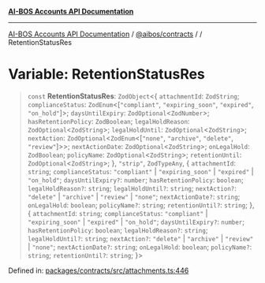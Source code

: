 [**AI-BOS Accounts API Documentation**](../../../README.md)

***

[AI-BOS Accounts API Documentation](../../../README.md) / [@aibos/contracts](../README.md) / [](../README.md) / RetentionStatusRes

# Variable: RetentionStatusRes

> `const` **RetentionStatusRes**: `ZodObject`\<\{ `attachmentId`: `ZodString`; `complianceStatus`: `ZodEnum`\<\[`"compliant"`, `"expiring_soon"`, `"expired"`, `"on_hold"`\]\>; `daysUntilExpiry`: `ZodOptional`\<`ZodNumber`\>; `hasRetentionPolicy`: `ZodBoolean`; `legalHoldReason`: `ZodOptional`\<`ZodString`\>; `legalHoldUntil`: `ZodOptional`\<`ZodString`\>; `nextAction`: `ZodOptional`\<`ZodEnum`\<\[`"none"`, `"archive"`, `"delete"`, `"review"`\]\>\>; `nextActionDate`: `ZodOptional`\<`ZodString`\>; `onLegalHold`: `ZodBoolean`; `policyName`: `ZodOptional`\<`ZodString`\>; `retentionUntil`: `ZodOptional`\<`ZodString`\>; \}, `"strip"`, `ZodTypeAny`, \{ `attachmentId`: `string`; `complianceStatus`: `"compliant"` \| `"expiring_soon"` \| `"expired"` \| `"on_hold"`; `daysUntilExpiry?`: `number`; `hasRetentionPolicy`: `boolean`; `legalHoldReason?`: `string`; `legalHoldUntil?`: `string`; `nextAction?`: `"delete"` \| `"archive"` \| `"review"` \| `"none"`; `nextActionDate?`: `string`; `onLegalHold`: `boolean`; `policyName?`: `string`; `retentionUntil?`: `string`; \}, \{ `attachmentId`: `string`; `complianceStatus`: `"compliant"` \| `"expiring_soon"` \| `"expired"` \| `"on_hold"`; `daysUntilExpiry?`: `number`; `hasRetentionPolicy`: `boolean`; `legalHoldReason?`: `string`; `legalHoldUntil?`: `string`; `nextAction?`: `"delete"` \| `"archive"` \| `"review"` \| `"none"`; `nextActionDate?`: `string`; `onLegalHold`: `boolean`; `policyName?`: `string`; `retentionUntil?`: `string`; \}\>

Defined in: [packages/contracts/src/attachments.ts:446](https://github.com/pohlai88/accounts/blob/48103fb36d28b2b9bfb33472b6de2f719773cde9/packages/contracts/src/attachments.ts#L446)
